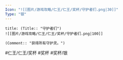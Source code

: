 ```yaml
---
Icon: "![[图片/游戏攻略/仁王/仁王/奖杯/守护者们.png|30]]"
Type: "银"
---
```

```ad-common-silver-trophy
title: (Title:: "守护者们")
![[图片/游戏攻略/仁王/仁王/奖杯/守护者们.png|100]]

(Comment:: "获得所有守护灵。")
```

#仁王/仁王/奖杯 #奖杯 #奖杯/银
